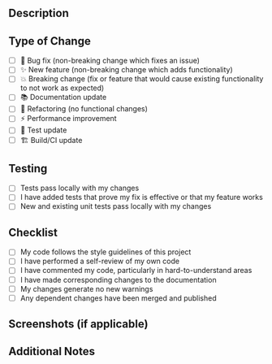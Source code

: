 ## Description

<!-- Describe your changes in detail -->

## Type of Change

<!-- Mark with an "x" all the checkboxes that apply -->

- [ ] 🐛 Bug fix (non-breaking change which fixes an issue)
- [ ] ✨ New feature (non-breaking change which adds functionality)
- [ ] 💥 Breaking change (fix or feature that would cause existing functionality to not work as expected)
- [ ] 📚 Documentation update
- [ ] 🔧 Refactoring (no functional changes)
- [ ] ⚡ Performance improvement
- [ ] 🧪 Test update
- [ ] 🏗️ Build/CI update

## Testing

<!-- Describe the tests that you ran to verify your changes -->

- [ ] Tests pass locally with my changes
- [ ] I have added tests that prove my fix is effective or that my feature works
- [ ] New and existing unit tests pass locally with my changes

## Checklist

<!-- Mark with an "x" all the checkboxes that apply -->

- [ ] My code follows the style guidelines of this project
- [ ] I have performed a self-review of my own code
- [ ] I have commented my code, particularly in hard-to-understand areas
- [ ] I have made corresponding changes to the documentation
- [ ] My changes generate no new warnings
- [ ] Any dependent changes have been merged and published

## Screenshots (if applicable)

<!-- Add screenshots to help explain your changes -->

## Additional Notes

<!-- Add any additional notes or context about the PR -->
